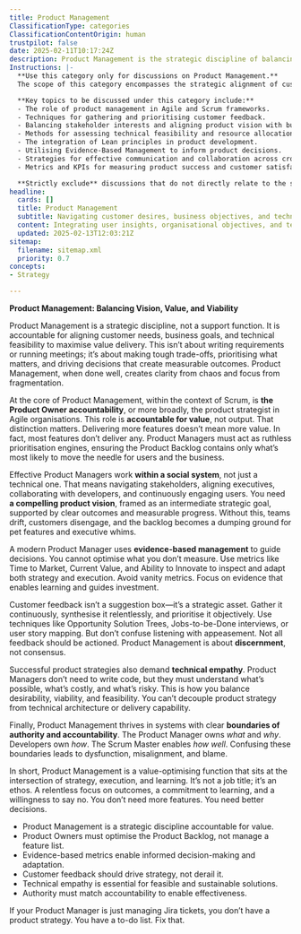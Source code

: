 ```yaml
---
title: Product Management
ClassificationType: categories
ClassificationContentOrigin: human
trustpilot: false
date: 2025-02-11T10:17:24Z
description: Product Management is the strategic discipline of balancing customer needs, business goals, and technical feasibility to maximise product value. It involves defining vision, prioritising opportunities, and guiding development efforts to ensure alignment with market demands and organisational objectives. Effective Product Management enables teams to deliver impactful solutions, adapt to change, and drive continuous value delivery through evidence-based decision-making and cross-functional collaboration.
Instructions: |-
  **Use this category only for discussions on Product Management.**  
  The scope of this category encompasses the strategic alignment of customer needs, business objectives, and technical capabilities in the development and management of products. It focuses on the methodologies and frameworks that guide product managers in making informed decisions that drive product success and organisational growth.

  **Key topics to be discussed under this category include:**
  - The role of product management in Agile and Scrum frameworks.
  - Techniques for gathering and prioritising customer feedback.
  - Balancing stakeholder interests and aligning product vision with business strategy.
  - Methods for assessing technical feasibility and resource allocation.
  - The integration of Lean principles in product development.
  - Utilising Evidence-Based Management to inform product decisions.
  - Strategies for effective communication and collaboration across cross-functional teams.
  - Metrics and KPIs for measuring product success and customer satisfaction.

  **Strictly exclude** discussions that do not directly relate to the strategic aspects of product management, such as technical implementation details, unrelated project management methodologies, or personal opinions that lack a foundation in established product management theories and practices.
headline:
  cards: []
  title: Product Management
  subtitle: Navigating customer desires, business objectives, and technical realities for effective product strategy and delivery.
  content: Integrating user insights, organisational objectives, and technical constraints to shape effective product strategies. Posts should explore prioritisation techniques, stakeholder engagement, iterative development, and performance measurement, while considering frameworks that enhance adaptability and responsiveness in complex environments.
  updated: 2025-02-13T12:03:21Z
sitemap:
  filename: sitemap.xml
  priority: 0.7
concepts:
- Strategy

---
```

**Product Management: Balancing Vision, Value, and Viability**

Product Management is a strategic discipline, not a support function. It is accountable for aligning customer needs, business goals, and technical feasibility to maximise value delivery. This isn’t about writing requirements or running meetings; it’s about making tough trade-offs, prioritising what matters, and driving decisions that create measurable outcomes. Product Management, when done well, creates clarity from chaos and focus from fragmentation.

At the core of Product Management, within the context of Scrum, is **the Product Owner accountability**, or more broadly, the product strategist in Agile organisations. This role is **accountable for value**, not output. That distinction matters. Delivering more features doesn’t mean more value. In fact, most features don’t deliver any. Product Managers must act as ruthless prioritisation engines, ensuring the Product Backlog contains only what’s most likely to move the needle for users and the business.

Effective Product Managers work **within a social system**, not just a technical one. That means navigating stakeholders, aligning executives, collaborating with developers, and continuously engaging users. You need **a compelling product vision**, framed as an intermediate strategic goal, supported by clear outcomes and measurable progress. Without this, teams drift, customers disengage, and the backlog becomes a dumping ground for pet features and executive whims.

A modern Product Manager uses **evidence-based management** to guide decisions. You cannot optimise what you don’t measure. Use metrics like Time to Market, Current Value, and Ability to Innovate to inspect and adapt both strategy and execution. Avoid vanity metrics. Focus on evidence that enables learning and guides investment.

Customer feedback isn’t a suggestion box—it’s a strategic asset. Gather it continuously, synthesise it relentlessly, and prioritise it objectively. Use techniques like Opportunity Solution Trees, Jobs-to-be-Done interviews, or user story mapping. But don’t confuse listening with appeasement. Not all feedback should be actioned. Product Management is about **discernment**, not consensus.

Successful product strategies also demand **technical empathy**. Product Managers don’t need to write code, but they must understand what’s possible, what’s costly, and what’s risky. This is how you balance desirability, viability, and feasibility. You can’t decouple product strategy from technical architecture or delivery capability.

Finally, Product Management thrives in systems with clear **boundaries of authority and accountability**. The Product Manager owns *what* and *why*. Developers own *how*. The Scrum Master enables *how well*. Confusing these boundaries leads to dysfunction, misalignment, and blame.

In short, Product Management is a value-optimising function that sits at the intersection of strategy, execution, and learning. It’s not a job title; it’s an ethos. A relentless focus on outcomes, a commitment to learning, and a willingness to say no. You don’t need more features. You need better decisions.

- Product Management is a strategic discipline accountable for value.
- Product Owners must optimise the Product Backlog, not manage a feature list.
- Evidence-based metrics enable informed decision-making and adaptation.
- Customer feedback should drive strategy, not derail it.
- Technical empathy is essential for feasible and sustainable solutions.
- Authority must match accountability to enable effectiveness.

If your Product Manager is just managing Jira tickets, you don’t have a product strategy. You have a to-do list. Fix that.
